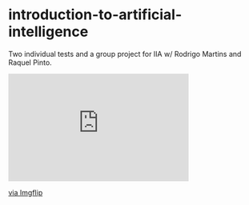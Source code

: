 # introduction-to-artificial-intelligence
Two individual tests and a group project for IIA w/ Rodrigo Martins and Raquel Pinto.
<div style="width:360px;max-width:100%;"><div style="height:0;padding-bottom:59.72%;position:relative;"><iframe width="360" height="215" style="position:absolute;top:0;left:0;width:100%;height:100%;" frameBorder="0" src="https://imgflip.com/embed/52lojn"></iframe></div><p><a href="https://imgflip.com/gif/52lojn">via Imgflip</a></p></div>
